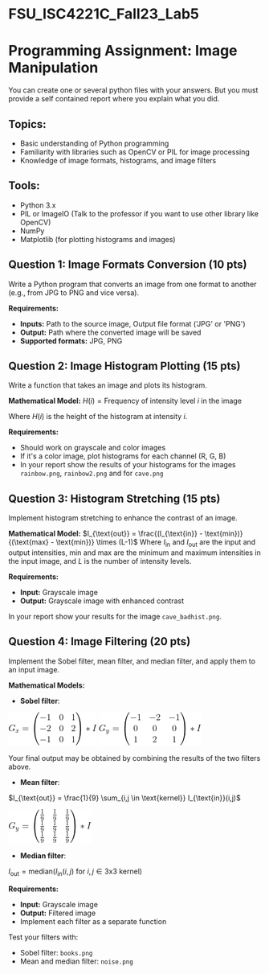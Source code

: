 # FSU_ISC4221C_Fall23_Lab5

# Programming Assignment: Image Manipulation

You can create one or several python files with your answers. But you must provide a self contained report where you explain what you did.


## Topics:
- Basic understanding of Python programming
- Familiarity with libraries such as OpenCV or PIL for image processing
- Knowledge of image formats, histograms, and image filters

## Tools:
- Python 3.x
- PIL or ImageIO (Talk to the professor if you want to use other library like OpenCV)
- NumPy
- Matplotlib (for plotting histograms and images)


## Question 1: Image Formats Conversion (10 pts)

Write a Python program that converts an image from one format to another (e.g., from JPG to PNG and vice versa).

**Requirements:**
- **Inputs:** Path to the source image, Output file format ('JPG' or 'PNG')
- **Output:** Path where the converted image will be saved
- **Supported formats:** JPG, PNG


## Question 2: Image Histogram Plotting (15 pts)

Write a function that takes an image and plots its histogram. 

**Mathematical Model:**
$H(i) = \text{Frequency of intensity level } i \text{ in the image}$

Where $H(i)$ is the height of the histogram at intensity $i$.

**Requirements:**
- Should work on grayscale and color images
- If it's a color image, plot histograms for each channel (R, G, B)
- In your report show the results of your histograms for the images `rainbow.png`, `rainbow2.png` and
for `cave.png`


## Question 3: Histogram Stretching (15 pts)

Implement histogram stretching to enhance the contrast of an image.

**Mathematical Model:**
$I_{\text{out}} = \frac{(I_{\text{in}} - \text{min})}{(\text{max} - \text{min})} \times (L-1)$
Where $I_{\text{in}}$ and $I_{\text{out}}$ are the input and output intensities, $\text{min}$ and $\text{max}$ are the minimum and maximum intensities in the input image, and $L$ is the number of intensity levels.

**Requirements:**
- **Input:** Grayscale image
- **Output:** Grayscale image with enhanced contrast

In your report show your results for the image `cave_badhist.png`.

## Question 4: Image Filtering (20 pts)

Implement the Sobel filter, mean filter, and median filter, and apply them to an input image.

**Mathematical Models:**

- **Sobel filter**: 

![matrix](imgs/sobel1.png)
![matrix](imgs/sobel2.png)

Your final output may be obtained by combining the results of the two filters above.

- **Mean filter**: 

$I_{\text{out}} = \frac{1}{9} \sum_{i,j \in \text{kernel}} I_{\text{in}}(i,j)$ 

![matrix](imgs/CodeCogsEqn.png)

- **Median filter**: 

$I_{\text{out}} = \text{median}(I_{\text{in}}(i,j) \text{ for } i,j \in \text{3x3 kernel})$

**Requirements:**
- **Input:** Grayscale image
- **Output:** Filtered image
- Implement each filter as a separate function

Test your filters with: 
- Sobel filter: `books.png`
- Mean and median filter: `noise.png`